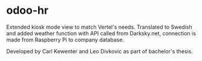 # odoo-hr


Extended kiosk mode view to match Vertel's needs. Translated to Swedish and added weather function with API called from Darksky.net, connection is made from Raspberry Pi to company database.

Developed by Carl Kewenter and Leo Divkovic as part of bachelor's thesis.
